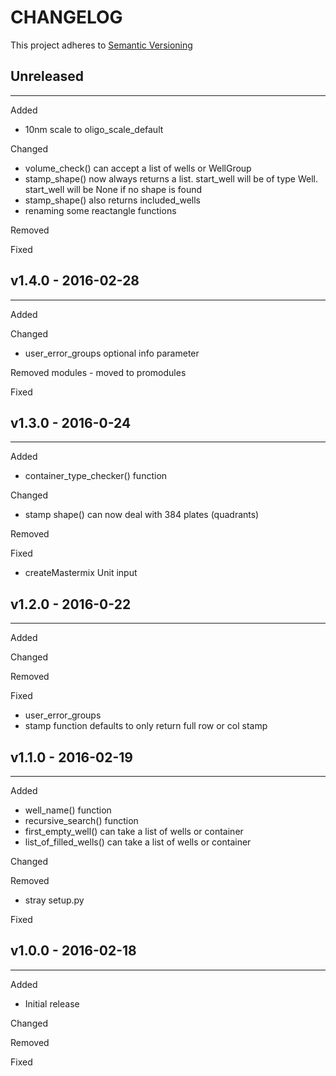 # CHANGELOG

This project adheres to [Semantic Versioning](http://semver.org/)

## Unreleased
---
Added
- 10nm scale to oligo_scale_default

Changed
- volume_check() can accept a list of wells or WellGroup
- stamp_shape() now always returns a list. start_well will be of type Well. start_well will be None if no shape is found
- stamp_shape() also returns included_wells
- renaming some reactangle functions

Removed

Fixed

## v1.4.0 - 2016-02-28
---
Added

Changed
- user_error_groups optional info parameter

Removed
modules - moved to promodules

Fixed

## v1.3.0 - 2016-0-24
---
Added
- container_type_checker() function

Changed
- stamp shape() can now deal with 384 plates (quadrants)

Removed

Fixed
- createMastermix Unit input

## v1.2.0 - 2016-0-22
---
Added

Changed

Removed

Fixed
 - user_error_groups
 - stamp function defaults to only return full row or col stamp

## v1.1.0 - 2016-02-19
---
Added
- well_name() function
- recursive_search() function
- first_empty_well() can take a list of wells or container
- list_of_filled_wells() can take a list of wells or container

Changed

Removed
- stray setup.py

Fixed

## v1.0.0 - 2016-02-18
---
Added
- Initial release

Changed

Removed

Fixed
